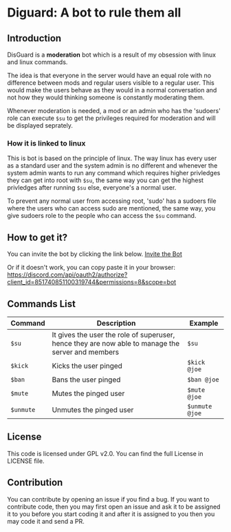 # Diguard: A bot to rule them all

## Introduction
DisGuard is a **moderation** bot which is a result of my obsession with linux and linux commands.

The idea is that everyone in the server would have an equal role with no difference between mods and regular users visible to a regular user. This would make the users behave as they would in a normal conversation and not how they would thinking someone is constantly moderating them.

Whenever moderation is needed, a mod or an admin who has the 'sudoers' role can execute `$su` to get the privileges required for moderation and will be displayed seprately.

### How it is linked to linux
This is bot is based on the principle of linux. The way linux has every user as a standard user and the system admin is no different and whenever the system admin wants to run any command which requires higher privledges they can get into root with `$su`, the same way you can get the highest privledges after running `$su` else, everyone's a normal user.

To prevent any normal user from accessing root, 'sudo' has a sudoers file where the users who can access sudo are mentioned, the same way, you give sudoers role to the people who can access the `$su` command.

## How to get it?
You can invite the bot by clicking the link below.
[Invite the Bot](https://discord.com/api/oauth2/authorize?client_id=851740851100319744&permissions=8&scope=bot)

Or if it doesn't work, you can copy paste it in your browser: https://discord.com/api/oauth2/authorize?client_id=851740851100319744&permissions=8&scope=bot

## Commands List
|Command|Description|Example|
|-------|-----------|-----------|
|`$su`|It gives the user the role of superuser, hence they are now able to manage the server and members|`$su`|
|`$kick`|Kicks the user pinged|`$kick @joe`|
|`$ban`|Bans the user pinged|`$ban @joe`|
|`$mute`|Mutes the pinged user|`$mute @joe`|
|`$unmute`|Unmutes the pinged user|`$unmute @joe`|

## License
This code is licensed under GPL v2.0. You can find the full License in LICENSE file.

## Contribution
You can contribute by opening an issue if you find a bug. If you want to contribute code, then you may first open an issue and ask it to be assigned it to you before you start coding it and after it is assigned to you then you may code it and send a PR.
